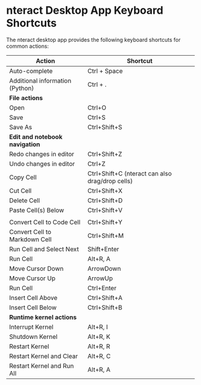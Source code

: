 # nteract Desktop App Keyboard Shortcuts

The nteract desktop app provides the following keyboard shortcuts for common actions:

| Action                           | Shortcut                                        |
| -------------------------------- | ----------------------------------------------- |
| Auto-complete                    | Ctrl + Space                                    |
| Additional information (Python)  | Ctrl + .                                        |
| **File actions**                 |                                                 |
| Open                             | Ctrl+O                                          |
| Save                             | Ctrl+S                                          |
| Save As                          | Ctrl+Shift+S                                    |
| **Edit and notebook navigation** |                                                 |
| Redo changes in editor           | Ctrl+Shift+Z                                    |
| Undo changes in editor           | Ctrl+Z                                          |
| Copy Cell                        | Ctrl+Shift+C (nteract can also drag/drop cells) |
| Cut Cell                         | Ctrl+Shift+X                                    |
| Delete Cell                      | Ctrl+Shift+D                                    |
| Paste Cell(s) Below              | Ctrl+Shift+V                                    |
|                                  |                                                 |
| Convert Cell to Code Cell        | Ctrl+Shift+Y                                    |
| Convert Cell to Markdown Cell    | Ctrl+Shift+M                                    |
| Run Cell and Select Next         | Shift+Enter                                     |
| Run Cell                         | Alt+R, A                                        |
| Move Cursor Down                 | ArrowDown                                       |
| Move Cursor Up                   | ArrowUp                                         |
| Run Cell                         | Ctrl+Enter                                      |
| Insert Cell Above                | Ctrl+Shift+A                                    |
| Insert Cell Below                | Ctrl+Shift+B                                    |
| **Runtime kernel actions**       |                                                 |
| Interrupt Kernel                 | Alt+R, I                                        |
| Shutdown Kernel                  | Alt+R, K                                        |
| Restart Kernel                   | Alt+R, R                                        |
| Restart Kernel and Clear         | Alt+R, C                                        |
| Restart Kernel and Run All       | Alt+R, A                                        |
